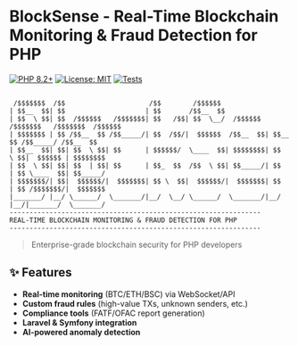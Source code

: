 # BlockSense - Real-Time Blockchain Monitoring & Fraud Detection for PHP

[![PHP 8.2+](https://img.shields.io/badge/PHP-8.2+-8892BF.svg?logo=php)](https://php.net/)
[![License: MIT](https://img.shields.io/badge/License-MIT-blue.svg)](https://opensource.org/licenses/MIT)
[![Tests](https://img.shields.io/badge/Run-PHP-Unit-Tests-orange)](https://github.com/Mohib1992/block-sense/actions/runs/15883565951/job/44789885035)

```
 
 /$$$$$$$  /$$                     /$$        /$$$$$$                                         
| $$__  $$| $$                    | $$       /$$__  $$                                        
| $$  \ $$| $$  /$$$$$$   /$$$$$$$| $$   /$$| $$  \__/  /$$$$$$  /$$$$$$$   /$$$$$$$  /$$$$$$ 
| $$$$$$$ | $$ /$$__  $$ /$$_____/| $$  /$$/|  $$$$$$  /$$__  $$| $$__  $$ /$$_____/ /$$__  $$
| $$__  $$| $$| $$  \ $$| $$      | $$$$$$/  \____  $$| $$$$$$$$| $$  \ $$|  $$$$$$ | $$$$$$$$
| $$  \ $$| $$| $$  | $$| $$      | $$_  $$  /$$  \ $$| $$_____/| $$  | $$ \____  $$| $$_____/
| $$$$$$$/| $$|  $$$$$$/|  $$$$$$$| $$ \  $$|  $$$$$$/|  $$$$$$$| $$  | $$ /$$$$$$$/|  $$$$$$$
|_______/ |__/ \______/  \_______/|__/  \__/ \______/  \_______/|__/  |__/|_______/  \_______/
---------------------------------------------------------------
REAL-TIME BLOCKCHAIN MONITORING & FRAUD DETECTION FOR PHP
---------------------------------------------------------------
```

> Enterprise-grade blockchain security for PHP developers

## ✨ Features

- **Real-time monitoring** (BTC/ETH/BSC) via WebSocket/API
- **Custom fraud rules** (high-value TXs, unknown senders, etc.)
- **Compliance tools** (FATF/OFAC report generation)
- **Laravel & Symfony integration**
- **AI-powered anomaly detection**
